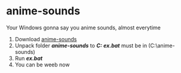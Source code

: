 # anime-sounds
Your Windows gonna say you anime sounds, almost everytime 

1. Download [anime-sounds](https://github.com/dimitriewski/anime-sounds/raw/main/anime-sounds.rar)
2. Unpack folder ***anime-sounds*** to ***C:***
  ***ex.bat*** must be in (C:\anime-sounds)
3. Run ***ex.bat***
4. You can be weeb now
